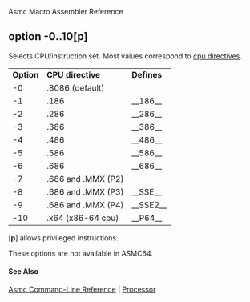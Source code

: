 Asmc Macro Assembler Reference

## option -0..10[p]

Selects CPU/instruction set. Most values correspond to [cpu directives](../directive/processor.md).

<table>
<tr><td><b>Option</b></td><td><b>CPU directive</b></td><td><b>Defines</b></td></tr>
<tr><td>-0</td><td>.8086 (default)</td><td></td></tr>
<tr><td>-1</td><td>.186</td><td>__186__</td></tr>
<tr><td>-2</td><td>.286</td><td>__286__</td></tr>
<tr><td>-3</td><td>.386</td><td>__386__</td></tr>
<tr><td>-4</td><td>.486</td><td>__486__</td></tr>
<tr><td>-5</td><td>.586</td><td>__586__</td></tr>
<tr><td>-6</td><td>.686</td><td>__686__</td></tr>
<tr><td>-7</td><td>.686 and .MMX (P2)</td><td></td></tr>
<tr><td>-8</td><td>.686 and .MMX (P3)</td><td>__SSE__</td></tr>
<tr><td>-9</td><td>.686 and .MMX (P4)</td><td>__SSE2__</td></tr>
<tr><td>-10</td><td>.x64 (x86-64 cpu)</td><td>__P64__</td></tr>
</table>

[**p**] allows privileged instructions.

These options are not available in ASMC64.

#### See Also

[Asmc Command-Line Reference](readme.md) | [Processor](../directive/processor.md)
